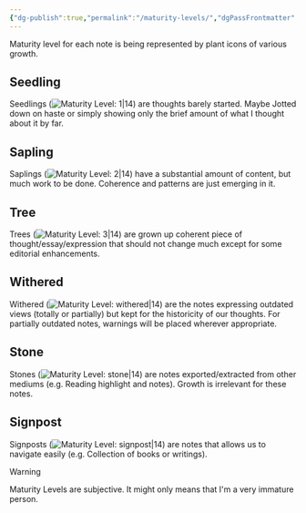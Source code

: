 ```yaml
---
{"dg-publish":true,"permalink":"/maturity-levels/","dgPassFrontmatter":true,"noteIcon":"1","created":"","updated":""}
---
```



Maturity level for each note is being represented by plant icons of various growth.

## Seedling
Seedlings (![Maturity Level: 1|14](https://hermitage.utsob.me/img/tree-1.svg)) are thoughts barely started. Maybe Jotted down on haste or simply showing only the brief amount of what I thought about it by far.

## Sapling
Saplings (![Maturity Level: 2|14](https://hermitage.utsob.me/img/tree-2.svg)) have a substantial amount of content, but much work to be done. Coherence and patterns are just emerging in it.

## Tree
Trees (![Maturity Level: 3|14](https://hermitage.utsob.me/img/tree-3.svg)) are grown up coherent piece of thought/essay/expression that should not change much except for some editorial enhancements.

## Withered
Withered (![Maturity Level: withered|14](https://hermitage.utsob.me/img/withered.svg)) are the notes expressing outdated views (totally or partially) but kept for the historicity of our thoughts. For partially outdated notes, warnings will be placed wherever appropriate.

## Stone
Stones (![Maturity Level: stone|14](https://hermitage.utsob.me/img/stone.svg)) are notes exported/extracted from other mediums (e.g. Reading highlight and notes). Growth is irrelevant for these notes.

## Signpost
Signposts (![Maturity Level: signpost|14](https://hermitage.utsob.me/img/signpost.svg)) are notes that allows us to navigate easily (e.g. Collection of books or writings).

> [!Warning] 
> Maturity Levels are subjective. It might only means that I'm a very immature person.

